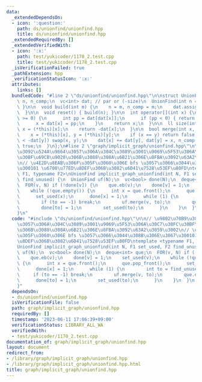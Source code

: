 ```yaml
---
data:
  _extendedDependsOn:
  - icon: ':question:'
    path: ds/unionfind/unionfind.hpp
    title: ds/unionfind/unionfind.hpp
  _extendedRequiredBy: []
  _extendedVerifiedWith:
  - icon: ':x:'
    path: test/yukicoder/1170_2.test.cpp
    title: test/yukicoder/1170_2.test.cpp
  _isVerificationFailed: true
  _pathExtension: hpp
  _verificationStatusIcon: ':x:'
  attributes:
    links: []
  bundledCode: "#line 2 \"ds/unionfind/unionfind.hpp\"\n\nstruct UnionFind {\n  int\
    \ n, n_comp;\n  vc<int> dat; // par or (-size)\n  UnionFind(int n = 0) { build(n);\
    \ }\n\n  void build(int m) {\n    n = m, n_comp = m;\n    dat.assign(n, -1);\n\
    \  }\n\n  void reset() { build(n); }\n\n  int operator[](int x) {\n    while (dat[x]\
    \ >= 0) {\n      int pp = dat[dat[x]];\n      if (pp < 0) { return dat[x]; }\n\
    \      x = dat[x] = pp;\n    }\n    return x;\n  }\n\n  ll size(int x) {\n   \
    \ x = (*this)[x];\n    return -dat[x];\n  }\n\n  bool merge(int x, int y) {\n\
    \    x = (*this)[x], y = (*this)[y];\n    if (x == y) return false;\n    if (-dat[x]\
    \ < -dat[y]) swap(x, y);\n    dat[x] += dat[y], dat[y] = x, n_comp--;\n    return\
    \ true;\n  }\n};\n#line 2 \"graph/implicit_graph/unionfind.hpp\"\n\n// \u9802\u70B9\
    \u3092\u524A\u9664\u3057\u306A\u304C\u3089\u3001\u9069\u5F53\u306A\u30C7\u30FC\
    \u30BF\u69CB\u9020\u306B\u3088\u308A\u6B21\u306E\u8FBA\u3092\u63A2\u3059\u3002\
    \n// \u4E2D\u8EAB\u306F\u305F\u3060\u306E bfs \u3057\u3066\u3044\u308B\u306E\u3067\
    \u300101 \u6700\u77ED\u8DEF\u306B\u3082\u6D41\u7528\u53EF\u80FD\ntemplate <typename\
    \ F1, typename F2>\nUnionFind implicit_graph_unionfind(int N, F1 set_used, F2\
    \ find_unused) {\n  UnionFind uf(N);\n  vc<bool> done(N);\n  deque<int> que;\n\
    \  FOR(v, N) if (!done[v]) {\n    que.eb(v);\n    done[v] = 1;\n    set_used(v);\n\
    \    while (!que.empty()) {\n      int x = que.front();\n      que.pop_front();\n\
    \      set_used(x);\n      done[x] = 1;\n      while (1) {\n        int to = find_unused(x);\n\
    \        if (to == -1) break;\n        uf.merge(v, to);\n        que.eb(to);\n\
    \        done[to] = 1;\n        set_used(to);\n      }\n    }\n  }\n  return uf;\n\
    }\n"
  code: "#include \"ds/unionfind/unionfind.hpp\"\n\n// \u9802\u70B9\u3092\u524A\u9664\
    \u3057\u306A\u304C\u3089\u3001\u9069\u5F53\u306A\u30C7\u30FC\u30BF\u69CB\u9020\
    \u306B\u3088\u308A\u6B21\u306E\u8FBA\u3092\u63A2\u3059\u3002\n// \u4E2D\u8EAB\u306F\
    \u305F\u3060\u306E bfs \u3057\u3066\u3044\u308B\u306E\u3067\u300101 \u6700\u77ED\
    \u8DEF\u306B\u3082\u6D41\u7528\u53EF\u80FD\ntemplate <typename F1, typename F2>\n\
    UnionFind implicit_graph_unionfind(int N, F1 set_used, F2 find_unused) {\n  UnionFind\
    \ uf(N);\n  vc<bool> done(N);\n  deque<int> que;\n  FOR(v, N) if (!done[v]) {\n\
    \    que.eb(v);\n    done[v] = 1;\n    set_used(v);\n    while (!que.empty())\
    \ {\n      int x = que.front();\n      que.pop_front();\n      set_used(x);\n\
    \      done[x] = 1;\n      while (1) {\n        int to = find_unused(x);\n   \
    \     if (to == -1) break;\n        uf.merge(v, to);\n        que.eb(to);\n  \
    \      done[to] = 1;\n        set_used(to);\n      }\n    }\n  }\n  return uf;\n\
    }"
  dependsOn:
  - ds/unionfind/unionfind.hpp
  isVerificationFile: false
  path: graph/implicit_graph/unionfind.hpp
  requiredBy: []
  timestamp: '2023-06-11 17:06:39+09:00'
  verificationStatus: LIBRARY_ALL_WA
  verifiedWith:
  - test/yukicoder/1170_2.test.cpp
documentation_of: graph/implicit_graph/unionfind.hpp
layout: document
redirect_from:
- /library/graph/implicit_graph/unionfind.hpp
- /library/graph/implicit_graph/unionfind.hpp.html
title: graph/implicit_graph/unionfind.hpp
---
```

